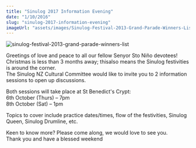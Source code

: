 ```yaml
---
title: "Sinulog 2017 Information Evening"
date: "1/10/2016"
slug: "sinulog-2017-information-evening"
imageUrl: "assets/images/Sinulog-Festival-2013-Grand-Parade-Winners-List.jpg"
---
```


![sinulog-festival-2013-grand-parade-winners-list](https://i0.wp.com/santonino-nz.org/wp-content/uploads/2016/10/Sinulog-Festival-2013-Grand-Parade-Winners-List.jpg?resize=622%2C419)

Greetings of love and peace to all our fellow Senyor Sto Niño devotees!  
Christmas is less than 3 months away; thisalso means the Sinulog festivities is around the corner.  
The Sinulog NZ Cultural Committee would like to invite you to 2 information sessions to open up discussions.

Both sessions will take place at St Benedict's Crypt:  
6th October (Thurs) – 7pm  
8th October (Sat) – 1pm

  
Topics to cover include practice dates/times, flow of the festivities, Sinulog Queen, Sinulog Drumline, etc.

  
Keen to know more? Please come along, we would love to see you.  
Thank you and have a blessed weekend